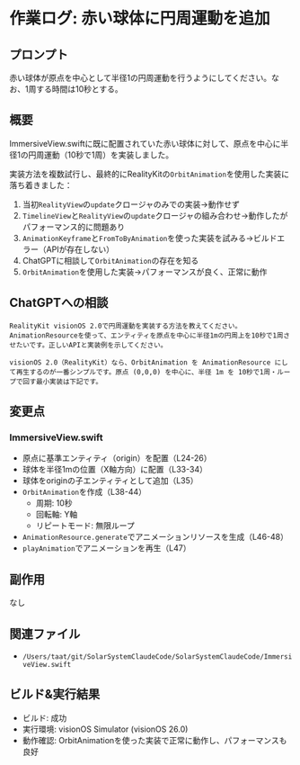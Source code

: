 # 作業ログ: 赤い球体に円周運動を追加

## プロンプト
赤い球体が原点を中心として半径1の円周運動を行うようにしてください。なお、1周する時間は10秒とする。

## 概要
ImmersiveView.swiftに既に配置されていた赤い球体に対して、原点を中心に半径1の円周運動（10秒で1周）を実装しました。

実装方法を複数試行し、最終的にRealityKitの`OrbitAnimation`を使用した実装に落ち着きました：
1. 当初`RealityView`の`update`クロージャのみでの実装→動作せず
2. `TimelineView`と`RealityView`の`update`クロージャの組み合わせ→動作したがパフォーマンス的に問題あり
3. `AnimationKeyframe`と`FromToByAnimation`を使った実装を試みる→ビルドエラー（APIが存在しない）
4. ChatGPTに相談して`OrbitAnimation`の存在を知る
5. `OrbitAnimation`を使用した実装→パフォーマンスが良く、正常に動作

## ChatGPTへの相談

```
RealityKit visionOS 2.0で円周運動を実装する方法を教えてください。AnimationResourceを使って、エンティティを原点を中心に半径1mの円周上を10秒で1周させたいです。正しいAPIと実装例を示してください。

visionOS 2.0（RealityKit）なら、OrbitAnimation を AnimationResource にして再生するのが一番シンプルです。原点 (0,0,0) を中心に、半径 1m を 10秒で1周・ループで回す最小実装は下記です。
```

## 変更点

### ImmersiveView.swift
- 原点に基準エンティティ（origin）を配置（L24-26）
- 球体を半径1mの位置（X軸方向）に配置（L33-34）
- 球体をoriginの子エンティティとして追加（L35）
- `OrbitAnimation`を作成（L38-44）
  - 周期: 10秒
  - 回転軸: Y軸
  - リピートモード: 無限ループ
- `AnimationResource.generate`でアニメーションリソースを生成（L46-48）
- `playAnimation`でアニメーションを再生（L47）

## 副作用
なし

## 関連ファイル
- `/Users/taat/git/SolarSystemClaudeCode/SolarSystemClaudeCode/ImmersiveView.swift`

## ビルド&実行結果
- ビルド: 成功
- 実行環境: visionOS Simulator (visionOS 26.0)
- 動作確認: OrbitAnimationを使った実装で正常に動作し、パフォーマンスも良好
